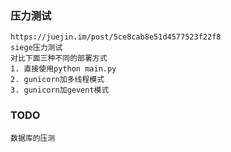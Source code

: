 ### 压力测试
```
https://juejin.im/post/5ce8cab8e51d4577523f22f8
siege压力测试
对比下面三种不同的部署方式
1. 直接使用python main.py
2. gunicorn加多线程模式
3. gunicorn加gevent模式
```

### TODO
```
数据库的压测

```
